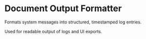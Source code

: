 # Document Output Formatter

Formats system messages into structured, timestamped log entries.

Used for readable output of logs and UI exports.
